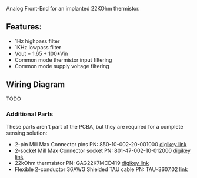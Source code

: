 Analog Front-End for an implanted 22KOhm thermistor.


## Features:
* 1Hz highpass filter
* 1KHz lowpass filter
* Vout = 1.65 + 100\*Vin
* Common mode thermistor input filtering
* Common mode supply voltage filtering

## Wiring Diagram
TODO

### Additional Parts
These parts aren't part of the PCBA, but they are required for a complete sensing solution:
* 2-pin Mill Max Connector pins PN: 850-10-002-20-001000 [digikey link](https://www.digikey.com/en/products/detail/mill-max-manufacturing-corp/800-10-002-20-001000/7762570)
* 2-socket Mill Max Connector socket PN: 801-47-002-10-012000 [digikey link](https://www.digikey.com/en/products/detail/mill-max-manufacturing-corp/801-47-002-10-012000/7364072)
* 22kOhm thermsistor PN: GAG22K7MCD419 [digikey link](https://www.digikey.com/en/products/detail/te-connectivity-measurement-specialties/GAG22K7MCD419/5277253)
* Flexible 2-conductor 36AWG Shielded TAU cable PN: TAU-3607.02 [link](https://www.micronmeters.com/product/tau-cable-36-awg)
